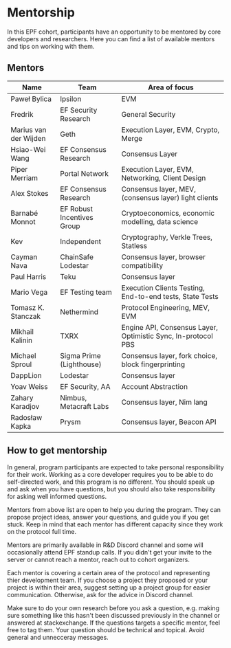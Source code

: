 # Mentorship

In this EPF cohort, participants have an opportunity to be mentored by core developers and researchers. Here you can find a list of available mentors and tips on working with them.

## Mentors

| Name                  | Team                       | Area of focus                                                 |
| --------------------- | -------------------------- | ------------------------------------------------------------- |
| Paweł Bylica          | Ipsilon                    | EVM                                                           |
| Fredrik               | EF Security Research       | General Security                                              |
| Marius van der Wijden | Geth                       | Execution Layer, EVM, Crypto, Merge                           |
| Hsiao-Wei Wang        | EF Consensus Research      | Consensus Layer                                               |
| Piper Merriam         | Portal Network             | Execution Layer, EVM, Networking, Client Design               |
| Alex Stokes           | EF Consensus Research      | Consensus layer, MEV, (consensus layer) light clients         |
| Barnabé Monnot        | EF Robust Incentives Group | Cryptoeconomics, economic modelling, data science             |
| Kev                   | Independent                | Cryptography, Verkle Trees, Statless                          |
| Cayman Nava           | ChainSafe Lodestar         | Consensus layer, browser compatibility                        |
| Paul Harris           | Teku                       | Consensus layer                                               |
| Mario Vega            | EF Testing team            | Execution Clients Testing, End-to-end tests, State Tests      |
| Tomasz K. Stanczak    | Nethermind                 | Protocol Engineering, MEV, EVM                                |
| Mikhail Kalinin       | TXRX                       | Engine API, Consensus Layer, Optimistic Sync, In-protocol PBS |
| Michael Sproul        | Sigma Prime (Lighthouse)   | Consensus layer, fork choice, block fingerprinting            |
| DappLion              | Lodestar                   | Consensus layer                                               |
| Yoav Weiss            | EF Security, AA            | Account Abstraction                                           |
| Zahary Karadjov       | Nimbus, Metacraft Labs     | Consensus layer, Nim lang                                     |
| Radosław Kapka        |  Prysm                     | Consensus layer, Beacon API                                   |



## How to get mentorship

In general, program participants are expected to take personal responsibility for their work. Working as a core developer requires you to be able to do self-directed work, and this program is no different. You should speak up and ask when you have questions, but you should also take responsibility for asking well informed questions.

Mentors from above list are open to help you during the program. They can propose project ideas, answer your questions, and guide you if you get stuck. Keep in mind that each mentor has different capacity since they work on the protocol full time.

Mentors are primarily available in R&D Discord channel and some will occasionally attend EPF standup calls. If you didn't get your invite to the server or cannot reach a mentor, reach out to cohort organizers.

Each mentor is covering a certain area of the protocol and representing thier development team. If you choose a project they proposed or your project is within their area, suggest setting up a project group for easier communication. Otherwise, ask for the advice in Discord channel.

Make sure to do your own research before you ask a question, e.g. making sure something like this hasn't been discussed previously in the channel or answered at stackexchange. If the questions targets a specific mentor, feel free to tag them. Your question should be technical and topical. Avoid general and unnecceray messages.
